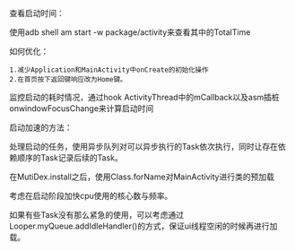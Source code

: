 查看启动时间：

使用adb shell am start -w package/activity来查看其中的TotalTime

如何优化：

    1.减少Application和MainActivity中onCreate的初始化操作
    2.在首页按下返回键响应改为Home键。

监控启动的耗时情况，通过hook ActivityThread中的mCallback以及asm插桩onwindowFocusChange来计算启动时间    

启动加速的方法：

处理启动的任务，使用异步队列对可以异步执行的Task依次执行，同时让存在依赖顺序的Task记录后续的Task。

在MutiDex.install之后，使用Class.forName对MainActivity进行类的预加载

考虑在启动阶段加快cpu使用的核心数与频率。

如果有些Task没有那么紧急的使用，可以考虑通过Looper.myQueue.addIdleHandler()的方式，保证ui线程空闲的时候再进行加载。